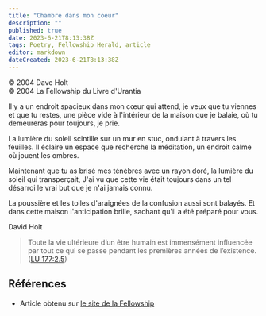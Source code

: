 ```yaml
---
title: "Chambre dans mon coeur"
description: ""
published: true
date: 2023-6-21T8:13:38Z
tags: Poetry, Fellowship Herald, article
editor: markdown
dateCreated: 2023-6-21T8:13:38Z
---
```


<p class="v-card v-sheet theme--light grey lighten-3 px-2">© 2004 Dave Holt<br>© 2004 La Fellowship du Livre d'Urantia</p>



Il y a un endroit spacieux dans mon cœur qui attend, 
je veux que tu viennes et que tu restes,
une pièce vide à l'intérieur de la maison que je balaie, 
où tu demeureras pour toujours, je prie.

La lumière du soleil scintille sur un mur en stuc, 
ondulant à travers les feuilles.
Il éclaire un espace que recherche la méditation, 
un endroit calme où jouent les ombres.

Maintenant que tu as brisé mes ténèbres avec un rayon doré, 
la lumière du soleil qui transperçait,
J'ai vu que cette vie était toujours dans un tel désarroi 
le vrai but que je n'ai jamais connu.

La poussière et les toiles d'araignées de la confusion aussi
sont balayés.
Et dans cette maison l'anticipation brille,
sachant qu'il a été préparé pour vous.

David Holt

> Toute la vie ultérieure d’un être humain est immensément influencée par tout ce qui se passe pendant les premières années de l’existence. (<a id="a36_141"></a>[LU 177:2.5](/fr/The_Urantia_Book/177#p2_5))

## Références

- Article obtenu sur [le site de la Fellowship](https://urantia-book.org/archive/newsletters/herald/)

